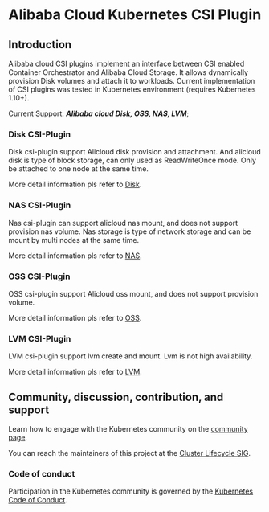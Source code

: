 # Alibaba Cloud Kubernetes CSI Plugin

## Introduction
Alibaba cloud CSI plugins implement an interface between CSI enabled Container
Orchestrator and Alibaba Cloud Storage. It allows dynamically provision Disk
volumes and attach it to workloads.
Current implementation of CSI plugins was tested in Kubernetes environment (requires Kubernetes 1.10+).

Current Support: ***Alibaba cloud Disk, OSS, NAS, LVM***;

### Disk CSI-Plugin

Disk csi-plugin support Alicloud disk provision and attachment. And alicloud disk is type of block storage, can only used as ReadWriteOnce mode. Only be attached to one node at the same time.

More detail information pls refer to [Disk](./docs/disk.md).

### NAS CSI-Plugin

Nas csi-plugin can support alicloud nas mount, and does not support provision nas volume. Nas storage is type of network storage and can be mount by multi nodes at the same time.

More detail information pls refer to [NAS](./docs/nas.md).


### OSS CSI-Plugin

OSS csi-plugin support Alicloud oss mount, and does not support provision volume.

More detail information pls refer to [OSS](./docs/oss.md).

### LVM CSI-Plugin

LVM csi-plugin support lvm create and mount. Lvm is not high availability.

More detail information pls refer to [LVM](./docs/lvm.md).


## Community, discussion, contribution, and support

Learn how to engage with the Kubernetes community on the [community page](https://kubernetes.io/community/).

You can reach the maintainers of this project at the [Cluster Lifecycle SIG](https://github.com/kubernetes/community/tree/master/sig-cluster-lifecycle#cluster-lifecycle-sig).


### Code of conduct

Participation in the Kubernetes community is governed by the [Kubernetes Code of Conduct](code-of-conduct.md).